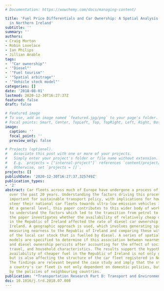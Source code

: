 ```yaml
---
# Documentation: https://wowchemy.com/docs/managing-content/

title: 'Fuel Price Differentials and Car Ownership: A Spatial Analysis of Diesel Cars
  in Northern Ireland'
subtitle: ''
summary: ''
authors:
- Craig Morton
- Robin Lovelace
- Ian Philips
- Jillian Anable
tags:
- '"Car ownership"'
- '"Diesel"'
- '"Fuel tourism"'
- '"Spatial arbitrage"'
- '"Vehicle stock model"'
categories: []
date: '2018-08-01'
lastmod: 2020-12-30T16:27:37Z
featured: false
draft: false

# Featured image
# To use, add an image named `featured.jpg/png` to your page's folder.
# Focal points: Smart, Center, TopLeft, Top, TopRight, Left, Right, BottomLeft, Bottom, BottomRight.
image:
  caption: ''
  focal_point: ''
  preview_only: false

# Projects (optional).
#   Associate this post with one or more of your projects.
#   Simply enter your project's folder or file name without extension.
#   E.g. `projects = ["internal-project"]` references `content/project/deep-learning/index.md`.
#   Otherwise, set `projects = []`.
projects: []
publishDate: '2020-12-30T16:27:37.325749Z'
publication_types:
- '2'
abstract: Car fleets across much of Europe have undergone a process of dieselisation
  over the past 20 years. Understanding the factors driving this process is therefore
  important for sustainable transport policy, with implications for how governments
  steer their national car fleets towards ultra-low emission vehicles in the future.
  At a general level, this paper contributes to this wider body of work which aims
  to understand the factors which led to the transition from petrol to diesel. Specifically,
  the paper investigates whether the availability of relatively cheap diesel fuel
  in the Republic of Ireland affected the rate of diesel car ownership in Northern
  Ireland. A geographic approach is used, which involves generating spatial variables
  measuring nearness to the Republic of Ireland and comparing these with the proportion
  of the local car stock that is fuelled by diesel. A series of spatial regression
  models are specified to determine if this association between nearness to the Republic
  and diesel ownership persists after accounting for the effect of socioeconomic,
  travel, and household characteristics. The results support the hypothesis that the
  availability of cheaper fuel in the Republic of Ireland is not only generating fuel-tourism,
  but is also affecting the structure of the car fleet registered in Northern Ireland.
  The findings are relevant beyond the case study and imply that the structure of
  a country's car fleet is not only dependent on domestic policies, but is also affected
  by the policies of neighbouring countries.
publication: '*Transportation Research Part D: Transport and Environment*'
doi: 10.1016/j.trd.2018.07.008
---
```

